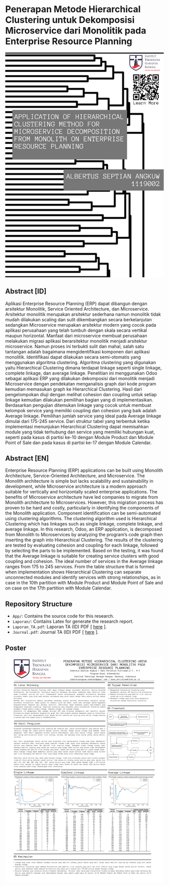 #  Penerapan Metode Hierarchical Clustering untuk Dekomposisi Microservice dari Monolitik pada Enterprise Resource Planning 

<img src="Poster/2.png" alt="Poster Image" />


## Abstract [ID]
Aplikasi Enterprise Resource Planning (ERP) dapat dibangun dengan arsitektur Monolitik, Service Oriented Architecture, dan Microservice. Arsitektur monolitik merupakan arsitektur sederhana namun monolitik tidak mudah dilakukan scaling dan sulit dikembangkan secara berkelanjutan sedangkan Microservice merupakan arsitektur modern yang cocok pada aplikasi perusahaan yang telah tumbuh dengan skala secara vertikal maupun horizontal. Manfaat dari microservice membuat perusahaan melakukan migrasi aplikasi berarsitektur monolitik menjadi arsitektur microservice. Namun proses ini terbukti sulit dan mahal, salah satu tantangan adalah bagaimana mengidentifikasi komponen dari aplikasi monolitik. Identifikasi dapat dilakukan secara semi-otomatis yang menggunakan algoritma clustering. Algoritma clustering yang digunakan yaitu Hierarchical Clustering dimana terdapat linkage seperti single linkage, complete linkage, dan average linkage. Penelitian ini menggunakan Odoo sebagai aplikasi ERP yang dilakukan dekomposisi dari monolitik menjadi Microservice dengan pendekatan menganalisis graph dari kode program kemudian memasukan graph ke Hierarchical Clustering. Hasil dari pengelompokan diuji dengan melihat cohesion dan coupling untuk setiap linkage kemudian dilakukan pemilihan bagian yang di implementasikan. Berdasarkan pengujian ditemukan linkage yang cocok untuk membuat kelompok service yang memiliki coupling dan cohesion yang baik adalah Average linkage. Pemilihan jumlah service yang ideal pada Average linkage dimulai dari 175-245 service. Dari struktur tabel yang terbentuk ketika implementasi menunjukan Hierarchical Clustering dapat memisahkan module yang tidak terhubung dan service yang memiliki hubungan kuat, seperti pada kasus di partisi ke-10 dengan Module Product dan Module Point of Sale dan pada kasus di partisi ke-17 dengan Module Calendar.

## Abstract [EN]
Enterprise Resource Planning (ERP) applications can be built using Monolith Architecture, Service-Oriented Architecture, and Microservice. The Monolith architecture is simple but lacks scalability and sustainability in development, while Microservice architecture is a modern approach suitable for vertically and horizontally scaled enterprise applications. The benefits of Microservice architecture have led companies to migrate from Monolith architecture to Microservices. However, this migration process has proven to be hard and costly, particularly in identifying the components of the Monolith application. Component identification can be semi-automated using clustering algorithms. The clustering algorithm used is Hierarchical Clustering which has linkages such as single linkage, complete linkage, and average linkage. In this research, Odoo, an ERP application, is decomposed from Monolith to Microservices by analyzing the program’s code graph then inserting the graph into Hierarchical Clustering. The results of the clustering are tested by evaluating cohesion and coupling for each linkage, followed by selecting the parts to be implemented. Based on the testing, it was found that the Average linkage is suitable for creating service clusters with good coupling and cohesion. The ideal number of services in the Average linkage ranges from 175 to 245 services. From the table structure that is formed when implementation shows Hierarchical Clustering can separate unconnected modules and identify services with strong relationships, as in case in the 10th partition with Module Product and Module Point of Sale and on case on the 17th partition with Module Calendar.

## Repository Structure

- `App/`: Contains the source code for this research.
- `Laporan/`: Contains Latex for generate the research report.
- `Laporan_TA.pdf`: Laporan TA (ID) PDF [ [here](/Laporan/index.pdf) ].
- `Journal.pdf`: Journal TA (ID) PDF [ [here](/Laporan/journal.pdf) ].

## Poster
<img src="Poster/1.png" alt="Poster Image" />
